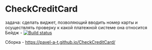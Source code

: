 # CheckCreditCard
задача: сделать виджет, позволяющий вводить номер карты и осуществлять проверку к какой платежной системе она относится
Бейдж - [![Build status](https://ci.appveyor.com/api/projects/status/igforc5n58g1o73y/branch/master?svg=true)](https://ci.appveyor.com/project/Pavel-A-T/checkcreditcard/branch/master)

Сборка - https://pavel-a-t.github.io/CheckCreditCard/
